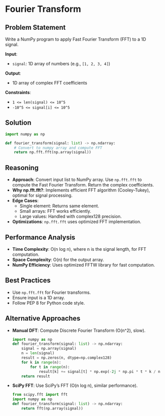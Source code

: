 # Fourier Transform

## Problem Statement
Write a NumPy program to apply Fast Fourier Transform (FFT) to a 1D signal.

**Input**:
- `signal`: 1D array of numbers (e.g., `[1, 2, 3, 4]`)

**Output**:
- 1D array of complex FFT coefficients

**Constraints**:
- `1 <= len(signal) <= 10^5`
- `-10^5 <= signal[i] <= 10^5`

## Solution
```python
import numpy as np

def fourier_transform(signal: list) -> np.ndarray:
    # Convert to numpy array and compute FFT
    return np.fft.fft(np.array(signal))
```

## Reasoning
- **Approach**: Convert input list to NumPy array. Use `np.fft.fft` to compute the Fast Fourier Transform. Return the complex coefficients.
- **Why np.fft.fft?**: Implements efficient FFT algorithm (Cooley-Tukey), optimal for signal processing.
- **Edge Cases**:
  - Single element: Returns same element.
  - Small arrays: FFT works efficiently.
  - Large values: Handled with complex128 precision.
- **Optimizations**: `np.fft.fft` uses optimized FFT implementation.

## Performance Analysis
- **Time Complexity**: O(n log n), where n is the signal length, for FFT computation.
- **Space Complexity**: O(n) for the output array.
- **NumPy Efficiency**: Uses optimized FFTW library for fast computation.

## Best Practices
- Use `np.fft.fft` for Fourier transforms.
- Ensure input is a 1D array.
- Follow PEP 8 for Python code style.

## Alternative Approaches
- **Manual DFT**: Compute Discrete Fourier Transform (O(n^2), slow).
  ```python
  import numpy as np
  def fourier_transform(signal: list) -> np.ndarray:
      signal = np.array(signal)
      n = len(signal)
      result = np.zeros(n, dtype=np.complex128)
      for k in range(n):
          for t in range(n):
              result[k] += signal[t] * np.exp(-2j * np.pi * t * k / n)
      return result
  ```
- **SciPy FFT**: Use SciPy’s FFT (O(n log n), similar performance).
  ```python
  from scipy.fft import fft
  import numpy as np
  def fourier_transform(signal: list) -> np.ndarray:
      return fft(np.array(signal))
  ```